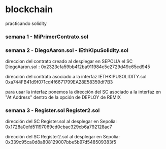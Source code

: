 # blockchain
practicando solidity

### semana 1 - MiPrimerContrato.sol

### semana 2 - DiegoAaron.sol - IEthKipuSolidity.sol

direccion del contrato creado al desplegar en SEPOLIA el SC DiegoAaron.sol : 0x2323cfa59bb4f2ba911984c5e2729d49c65cd945

dirección del contrato asociado a la interfaz IETHKIPUSOLIDITY.sol 0xa744FB41d9f071cd4f6671799EA28E58359df7B3

para usar la interfaz ponemos la dirección del SC asociado a la interfaz en "At Address" dentro de la opción de DEPLOY de REMIX 

### semana 3 - Register.sol Register2.sol

dirección del SC Register.sol al desplegar en Sepolia: 0x1728a0efd51197069cd0cbac329cb6a792128ac7

dirección del SC Register2.sol al desplegar en Sepolia: 0x339c95ca0d8a808129007bbe5b97d548509383f5

